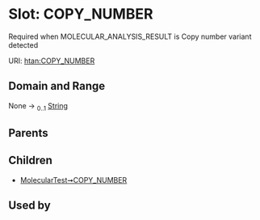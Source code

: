 
# Slot: COPY_NUMBER

Required when MOLECULAR_ANALYSIS_RESULT is Copy number variant detected

URI: [htan:COPY_NUMBER](https://w3id.org/htan/COPY_NUMBER)


## Domain and Range

None &#8594;  <sub>0..1</sub> [String](types/String.md)

## Parents


## Children

 *  [MolecularTest➞COPY_NUMBER](MolecularTest_COPY_NUMBER.md)

## Used by

